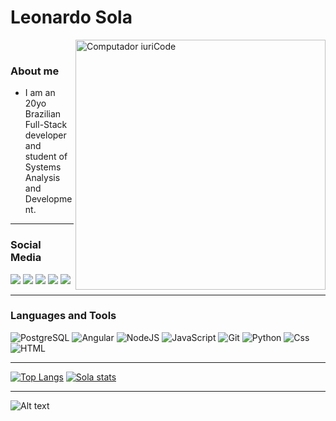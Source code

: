 
<h1>Leonardo Sola</h1>

<img src="https://raw.githubusercontent.com/MicaelliMedeiros/micaellimedeiros/master/image/computer-illustration.png" min-width="400px" max-width="400px" width="400px" align="right" alt="Computador iuriCode">

</br>

### About me

- I am an 20yo Brazilian Full-Stack developer and student of Systems Analysis and Development.

---
### Social Media

<p align="left">
  <a href="https://www.linkedin.com/in/leonardo-sola/">
  <img src="https://img.shields.io/badge/LinkedIn-0e76a8?style=flat-square&logo=linkedin&logoColor=white&link=https://www.linkedin.com/in/leonardo-sola/"/></a>
  <a href="https://mail.google.com/mail/u/0/?fs=1&to=lsolaproducoes@gmail.com&tf=cm" alt="Gmail">
  <img src="https://img.shields.io/badge/-Gmail-FF0000?style=flat-square&labelColor=FF0000&logo=gmail&logoColor=white&link=https://mail.google.com/mail/u/0/?fs=1&to=lsolaproducoes@gmail.com&tf=cm" /></a>
  <a href="https://twitter.com/Reis_Sola" alt="Facebook">
  <img src="https://img.shields.io/badge/-Twitter-1DA1F2?style=flat-square&labelColor=1DA1F2&logo=twitter&logoColor=white&link=https://twitter.com/Reis_Sola"/></a>
  <a href="https://www.instagram.com/leorsola" alt="Instagram">
  <img src="https://img.shields.io/badge/-Instagram-DF0174?style=flat-square&labelColor=DF0174&logo=instagram&logoColor=white&link=https://www.instagram.com/leorsola/"/></a>
  <a href="https://www.facebook.com/ReisSola/">
  <img src="https://img.shields.io/badge/-Facebook-3b5998?style=flat-square&labelColor=3b5998&logo=facebook&logoColor=white&link=https://www.facebook.com/ReisSola/"/></a>
</p>


---
### Languages and Tools
<p align="left">
  
  <img alt="PostgreSQL" src="https://img.shields.io/badge/PostgreSQL-336791?logo=postgresql&logoColor=white&style=for-the-badge"/>
  <img alt="Angular" src="https://img.shields.io/badge/Angular-dd0031?logo=angular&logoColor=white&style=for-the-badge"/>
  <img alt="NodeJS" src="https://img.shields.io/badge/node.js%20-%2343853D.svg?&style=for-the-badge&logo=node.js&logoColor=white"/>
  <img alt="JavaScript" src="https://img.shields.io/badge/JavaScript-F7DF1E?logo=javascript&logoColor=white&style=for-the-badge" />
  <img alt="Git" src="https://img.shields.io/badge/Git-000?logo=Git&logoColor=white&style=for-the-badge" />
  <img alt="Python" src="https://img.shields.io/badge/python%20-%2314354C.svg?&style=for-the-badge&logo=python&logoColor=yellow"/>
  <img alt="Css" src="https://img.shields.io/badge/CSS-1572B6?logo=css3&logoColor=white&style=for-the-badge" />
  <img alt="HTML" src="https://img.shields.io/badge/HTML-E34F26?logo=html5&logoColor=white&style=for-the-badge" />
  
</p>

---

[![Top Langs](https://github-readme-stats.vercel.app/api/top-langs/?username=LeonardoSola&theme=chartreuse-dark)](https://github.com/anuraghazra/github-readme-stats)
[![Sola stats](https://github-readme-stats.vercel.app/api?username=LeonardoSola&show_icons=true&theme=chartreuse-dark)](https://github.com/anuraghazra/github-readme-stats)

---
![Alt text](./assets/gif.gif)



<!--- Sola --->
<!-- Oi, eu sou um EasterEGG! 😁🥚 --->
